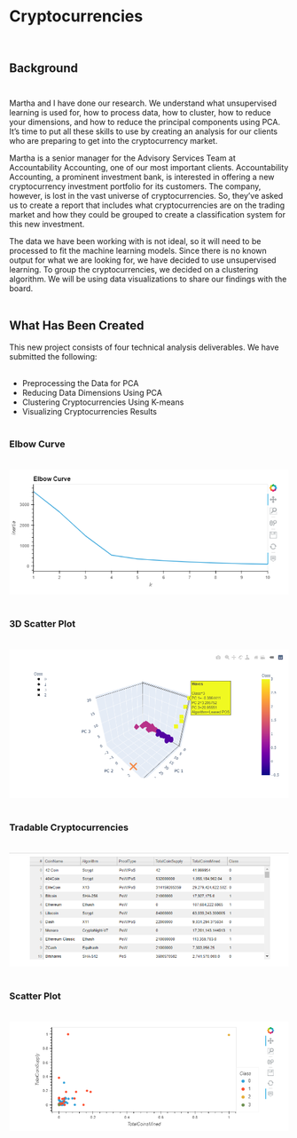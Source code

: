 # Cryptocurrencies<br><br>

## Background<br><br>
Martha and I have done our research. We understand what unsupervised learning is used for, how to process data, how to cluster, how to reduce your dimensions, and how to reduce the principal components using PCA. It’s time to put all these skills to use by creating an analysis for our clients who are preparing to get into the cryptocurrency market.<br>

Martha is a senior manager for the Advisory Services Team at Accountability Accounting, one of our most important clients. Accountability Accounting, a prominent investment bank, is interested in offering a new cryptocurrency investment portfolio for its customers. The company, however, is lost in the vast universe of cryptocurrencies. So, they’ve asked us to create a report that includes what cryptocurrencies are on the trading market and how they could be grouped to create a classification system for this new investment.<br>

The data we have been working with is not ideal, so it will need to be processed to fit the machine learning models. Since there is no known output for what we are looking for, we have decided to use unsupervised learning. To group the cryptocurrencies, we decided on a clustering algorithm. We will be using data visualizations to share our findings with the board.<br><br>

## What Has Been Created
This new project consists of four technical analysis deliverables. We have submitted the following:<br><br>
* Preprocessing the Data for PCA<br>
* Reducing Data Dimensions Using PCA<br>
* Clustering Cryptocurrencies Using K-means<br>
* Visualizing Cryptocurrencies Results<br><br>

### Elbow Curve<br><br>
![elbow_curve](elbow_curve.png)<br><br>

### 3D Scatter Plot<br><br>
![3D](3D.png)<br><br>

### Tradable Cryptocurrencies<br><br>
![hvplot](hvplot.png)<br><br>


### Scatter Plot<br><br>
![scatter_plot](scatter_plot.png)
